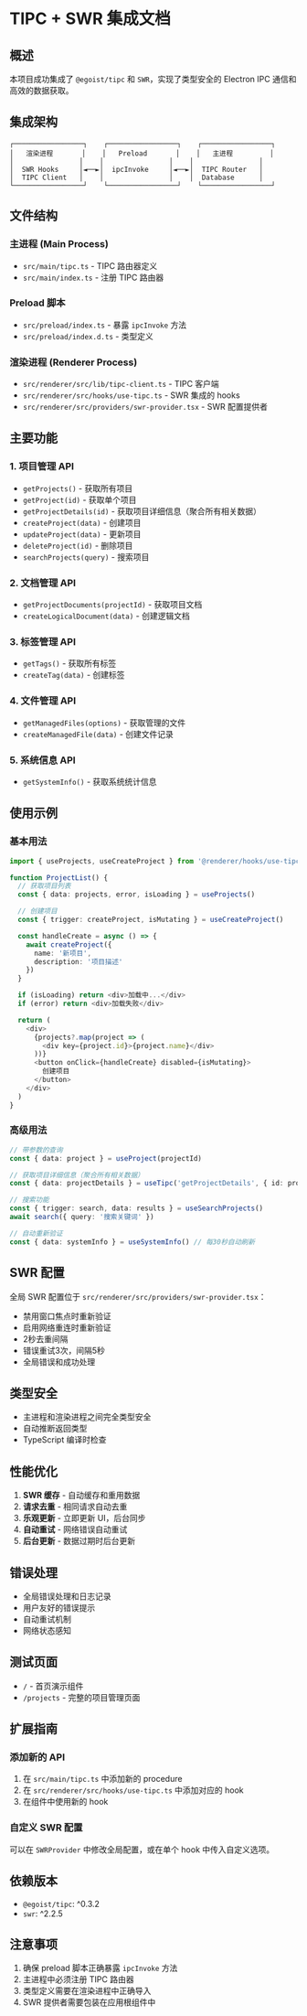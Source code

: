# TIPC + SWR 集成文档

## 概述

本项目成功集成了 `@egoist/tipc` 和 `SWR`，实现了类型安全的 Electron IPC 通信和高效的数据获取。

## 集成架构

```
┌─────────────────┐    ┌─────────────────┐    ┌─────────────────┐
│   渲染进程       │    │   Preload       │    │   主进程         │
│                │    │                │    │                │
│  SWR Hooks     │◄──►│  ipcInvoke     │◄──►│  TIPC Router   │
│  TIPC Client   │    │                │    │  Database      │
└─────────────────┘    └─────────────────┘    └─────────────────┘
```

## 文件结构

### 主进程 (Main Process)

- `src/main/tipc.ts` - TIPC 路由器定义
- `src/main/index.ts` - 注册 TIPC 路由器

### Preload 脚本

- `src/preload/index.ts` - 暴露 `ipcInvoke` 方法
- `src/preload/index.d.ts` - 类型定义

### 渲染进程 (Renderer Process)

- `src/renderer/src/lib/tipc-client.ts` - TIPC 客户端
- `src/renderer/src/hooks/use-tipc.ts` - SWR 集成的 hooks
- `src/renderer/src/providers/swr-provider.tsx` - SWR 配置提供者

## 主要功能

### 1. 项目管理 API

- `getProjects()` - 获取所有项目
- `getProject(id)` - 获取单个项目
- `getProjectDetails(id)` - 获取项目详细信息（聚合所有相关数据）
- `createProject(data)` - 创建项目
- `updateProject(data)` - 更新项目
- `deleteProject(id)` - 删除项目
- `searchProjects(query)` - 搜索项目

### 2. 文档管理 API

- `getProjectDocuments(projectId)` - 获取项目文档
- `createLogicalDocument(data)` - 创建逻辑文档

### 3. 标签管理 API

- `getTags()` - 获取所有标签
- `createTag(data)` - 创建标签

### 4. 文件管理 API

- `getManagedFiles(options)` - 获取管理的文件
- `createManagedFile(data)` - 创建文件记录

### 5. 系统信息 API

- `getSystemInfo()` - 获取系统统计信息

## 使用示例

### 基本用法

```typescript
import { useProjects, useCreateProject } from '@renderer/hooks/use-tipc'

function ProjectList() {
  // 获取项目列表
  const { data: projects, error, isLoading } = useProjects()

  // 创建项目
  const { trigger: createProject, isMutating } = useCreateProject()

  const handleCreate = async () => {
    await createProject({
      name: '新项目',
      description: '项目描述'
    })
  }

  if (isLoading) return <div>加载中...</div>
  if (error) return <div>加载失败</div>

  return (
    <div>
      {projects?.map(project => (
        <div key={project.id}>{project.name}</div>
      ))}
      <button onClick={handleCreate} disabled={isMutating}>
        创建项目
      </button>
    </div>
  )
}
```

### 高级用法

```typescript
// 带参数的查询
const { data: project } = useProject(projectId)

// 获取项目详细信息（聚合所有相关数据）
const { data: projectDetails } = useTipc('getProjectDetails', { id: projectId })

// 搜索功能
const { trigger: search, data: results } = useSearchProjects()
await search({ query: '搜索关键词' })

// 自动重新验证
const { data: systemInfo } = useSystemInfo() // 每30秒自动刷新
```

## SWR 配置

全局 SWR 配置位于 `src/renderer/src/providers/swr-provider.tsx`：

- 禁用窗口焦点时重新验证
- 启用网络重连时重新验证
- 2秒去重间隔
- 错误重试3次，间隔5秒
- 全局错误和成功处理

## 类型安全

- 主进程和渲染进程之间完全类型安全
- 自动推断返回类型
- TypeScript 编译时检查

## 性能优化

1. **SWR 缓存** - 自动缓存和重用数据
2. **请求去重** - 相同请求自动去重
3. **乐观更新** - 立即更新 UI，后台同步
4. **自动重试** - 网络错误自动重试
5. **后台更新** - 数据过期时后台更新

## 错误处理

- 全局错误处理和日志记录
- 用户友好的错误提示
- 自动重试机制
- 网络状态感知

## 测试页面

- `/` - 首页演示组件
- `/projects` - 完整的项目管理页面

## 扩展指南

### 添加新的 API

1. 在 `src/main/tipc.ts` 中添加新的 procedure
2. 在 `src/renderer/src/hooks/use-tipc.ts` 中添加对应的 hook
3. 在组件中使用新的 hook

### 自定义 SWR 配置

可以在 `SWRProvider` 中修改全局配置，或在单个 hook 中传入自定义选项。

## 依赖版本

- `@egoist/tipc`: ^0.3.2
- `swr`: ^2.2.5

## 注意事项

1. 确保 preload 脚本正确暴露 `ipcInvoke` 方法
2. 主进程中必须注册 TIPC 路由器
3. 类型定义需要在渲染进程中正确导入
4. SWR 提供者需要包装在应用根组件中
